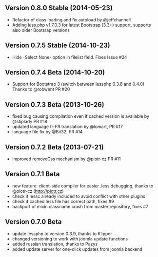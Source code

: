 ## Version 0.8.0 Stable (2014-05-23)
+ Refactor of class loading and fix autoload by @jeffchannell
+ Adding less.php v1.7.0.3 for latest Bootstrap (3.3+) support, supports also older Bootsrap versions

## Version 0.7.5 Stable (2014-10-23)
+ Hide -Select None- option in filelist field. Fixes Issue #24

## Version 0.7.4 Beta (2014-10-20)
+ Support for Bootstrap 3 (switch between lessphp 0.3.8 and 0.4.0) Thanks to @robwent PR #20

## Version 0.7.3 Beta (2013-10-26)
+ fixed bug causing compilation even if cached version is available by @stiplady PR #18
+ updated language fr-FR translation by @lomart, PR #17
+ language file fix by @Bit32, PR #14

## Version 0.7.2 Beta (2013-07-21)
+ improved removeCss mechanism by @piotr-cz PR #11

## Version 0.7.1 Beta
+ new feature: client-side compiler for easier .less debugging, thanks to @piotr-cz (http://piotr.cz)
+ check if lessc already included to avoid conflict with other plugins
+ check if cached less file has correct path, fixes #9
+ backport of mixin classname crash from master repository, fixes #7


## Version 0.7.0 Beta
+ update lessphp to version 0.3.9, thanks to Klipper
+ changed versioning to work with joomla update functions
+ added russian translation, thanks to Pazys
+ added update server for one-click updates from joomla backend

